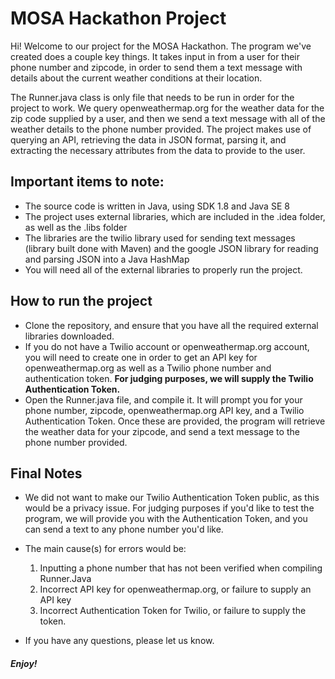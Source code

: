 # MOSA Hackathon Project
Hi! Welcome to our project for the MOSA Hackathon. The program we've created does a couple key things. It takes input in from a user for their phone number and zipcode, in order to send them a text message with details about the current weather conditions at their location. 

The Runner.java class is only file that needs to be run in order for the project to work. We query openweathermap.org for the weather data for the zip code supplied by a user, and then we send a text message with all of the weather details to the phone number provided. The project makes use of querying an API, retrieving the data in JSON format, parsing it, and extracting the necessary attributes from the data to provide to the user.    

## Important items to note: 
  - The source code is written in Java, using SDK 1.8 and Java SE 8
  - The project uses external libraries, which are included in the .idea folder, as well as the .libs folder 
  - The libraries are the twilio library used for sending text messages (library built done with Maven) and the google JSON library for     reading and parsing JSON into a Java HashMap
  - You will need all of the external libraries to properly run the project. 
  
## How to run the project 
  - Clone the repository, and ensure that you have all the required external libraries downloaded. 
  - If you do not have a Twilio account or openweathermap.org account, you will need to create one in order to get an API key for openweathermap.org as well as a Twilio phone
  number and authentication token. <b> For judging purposes, we will supply the Twilio Authentication Token. </b> 
- Open the Runner.java file, and compile it. It will prompt you for your phone number, zipcode, openweathermap.org API key, and a Twilio Authentication Token. Once these are provided, the program will retrieve the weather data for your zipcode, and send a text message to the phone number provided.  
  
  
## Final Notes
  - We did not want to make our Twilio Authentication Token public, as this would be a privacy issue. For judging purposes if you'd like to test the program, we will provide you with the Authentication Token, and you can send a text to any phone number you'd like. 
  
  - The main cause(s) for errors would be: 
    1. Inputting a phone number that has not been verified when compiling Runner.Java
    2. Incorrect API key for openweathermap.org, or failure to supply an API key
    3. Incorrect Authentication Token for Twilio, or failure to supply the token. 
    
  - If you have any questions, please let us know.
  
  ##### Enjoy! 

